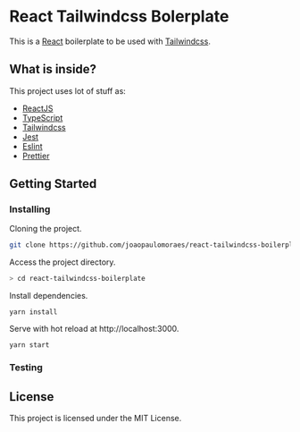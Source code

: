 # React Tailwindcss Bolerplate

This is a [React](https://react.org) boilerplate to be used with [Tailwindcss](https://tailwindcss.com).

## What is inside?

This project uses lot of stuff as:

- [ReactJS](https://reactjs.org)
- [TypeScript](https://www.typescriptlang.org)
- [Tailwindcss](https://tailwindcss.com)
- [Jest](https://jestjs.io)
- [Eslint](https://eslint.org)
- [Prettier](https://prettier.io)

## Getting Started

### Installing

Cloning the project.
```bash
git clone https://github.com/joaopaulomoraes/react-tailwindcss-boilerplate.git react-tailwindcss-boilerplate
```

Access the project directory.
```bash
> cd react-tailwindcss-boilerplate
```

Install dependencies.
```
yarn install
```

Serve with hot reload at http://localhost:3000.
```
yarn start
```

### Testing

## License

This project is licensed under the MIT License.

